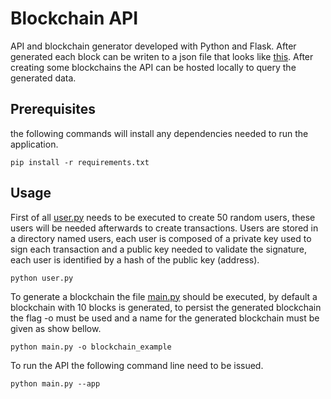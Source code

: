 # Blockchain API
API and blockchain generator developed with 
Python and Flask. After generated each block can be writen
to a json file that looks like <a href=https://github.com/Andersonsr/blockchain/blob/main/output_example.json>this</a>.
After creating some blockchains the API can be hosted locally 
to query the generated data.

## Prerequisites 
the following commands will install any dependencies needed 
to run the application.

``` install dependencies
pip install -r requirements.txt
```

## Usage
First of all <a href=https://github.com/Andersonsr/blockchain/blob/main/user.py>user.py</a> 
needs to be executed to create 50 random users, 
these users will be needed afterwards to create 
transactions. Users are stored in a directory named 
users, each user is composed of a private key used
to sign each transaction and a public key needed to 
validate the signature, each user is identified by
a hash of the public key (address).

```
python user.py
```

To generate a blockchain the file <a href=https://github.com/Andersonsr/blockchain/blob/main/main.py>main.py</a>
should be executed, by default a blockchain with 10 blocks 
is generated, to persist the generated blockchain the flag -o must 
be used and a name for the generated blockchain must
be given as show bellow.

```
python main.py -o blockchain_example
```

To run the API the following command line need to be issued.


```
python main.py --app
```

